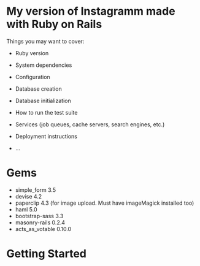 # My version of Instagramm made with Ruby on Rails 



Things you may want to cover:

* Ruby version

* System dependencies

* Configuration

* Database creation

* Database initialization

* How to run the test suite

* Services (job queues, cache servers, search engines, etc.)

* Deployment instructions

* ...
# Gems
  * simple_form 3.5
  * devise 4.2
  * paperclip 4.3 (for image upload. Must have imageMagick installed too)
  * haml 5.0
  * bootstrap-sass 3.3
  * masonry-rails 0.2.4
  * acts_as_votable 0.10.0

# Getting Started 

